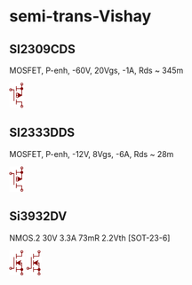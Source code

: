 # semi-trans-Vishay

## SI2309CDS
MOSFET, P-enh, -60V, 20Vgs, -1A, Rds ~ 345m

![SI2309CDS__1__1](/images/semi-trans-NXP__PMV160UP__1__1.png?raw=true) 

## SI2333DDS
MOSFET, P-enh, -12V, 8Vgs, -6A, Rds ~ 28m

![SI2333DDS__1__1](/images/semi-trans-NXP__PMV160UP__1__1.png?raw=true) 

## Si3932DV
NMOS.2 30V 3.3A 73mR 2.2Vth [SOT-23-6]

![Si3932DV__1__1](/images/semi-trans-NXP__2N7002PW__1__1.png?raw=true) 
![Si3932DV__2__1](/images/semi-trans-NXP__2N7002PW__1__1.png?raw=true) 

